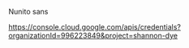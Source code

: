 Nunito sans

https://console.cloud.google.com/apis/credentials?organizationId=996223849&project=shannon-dye
